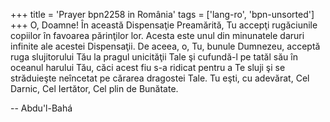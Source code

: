 +++
title = 'Prayer bpn2258 in România'
tags = ['lang-ro', 'bpn-unsorted']
+++
O, Doamne! În această Dispensaţie Preamărită, Tu accepţi rugăciunile copiilor în favoarea părinţilor lor. Acesta este unul din minunatele daruri infinite ale acestei Dispensaţii. De aceea, o, Tu, bunule Dumnezeu, acceptă ruga slujitorului Tău la pragul unicităţii Tale şi cufundă-l pe tatăl său în oceanul harului Tău, căci acest fiu s-a ridicat pentru a Te sluji şi se străduieşte neîncetat pe cărarea dragostei Tale. Tu eşti, cu adevărat, Cel Darnic, Cel Iertător, Cel plin de Bunătate.

-- Abdu'l-Bahá
